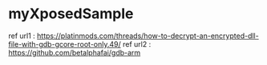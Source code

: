 # myXposedSample

ref url1 : https://platinmods.com/threads/how-to-decrypt-an-encrypted-dll-file-with-gdb-gcore-root-only.49/
ref url2 : https://github.com/betalphafai/gdb-arm
